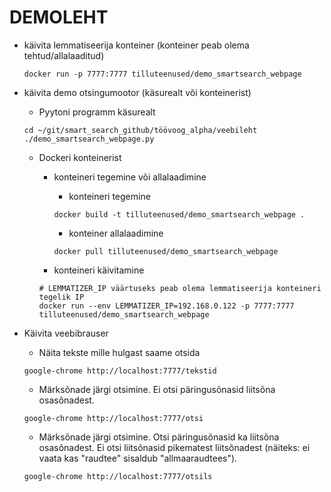 # DEMOLEHT

* käivita lemmatiseerija konteiner (konteiner peab olema tehtud/allalaaditud)

    ```cmdline
    docker run -p 7777:7777 tilluteenused/demo_smartsearch_webpage
    ```

* käivita demo otsingumootor (käsurealt või konteinerist)

  * Pyytoni programm käsurealt

  ```cmdline
  cd ~/git/smart_search_github/töövoog_alpha/veebileht
  ./demo_smartsearch_webpage.py
  ```

  * Dockeri konteinerist
    * konteineri tegemine või allalaadimine
      * konteineri tegemine

      ```cmdline
      docker build -t tilluteenused/demo_smartsearch_webpage .
      ```

      * konteiner allalaadimine

      ```cmdline
      docker pull tilluteenused/demo_smartsearch_webpage
      ```

    * konteineri käivitamine

    ```cmdline
    # LEMMATIZER_IP väärtuseks peab olema lemmatiseerija konteineri tegelik IP
    docker run --env LEMMATIZER_IP=192.168.0.122 -p 7777:7777 tilluteenused/demo_smartsearch_webpage
    ```

* Käivita veebibrauser
  
  * Näita tekste mille hulgast saame otsida

  ```cmdline
  google-chrome http://localhost:7777/tekstid
  ```

  * Märksõnade järgi otsimine. Ei otsi päringusõnasid liitsõna osasõnadest.

  ```cmdline
  google-chrome http://localhost:7777/otsi
  ```
  
  * Märksõnade järgi otsimine. Otsi päringusõnasid ka liitsõna osasõnadest. Ei otsi liitsõnasid pikematest liitsõnadest (näiteks: ei vaata kas "raudtee" sisaldub "allmaaraudtees").

  ```cmdline
  google-chrome http://localhost:7777/otsils
